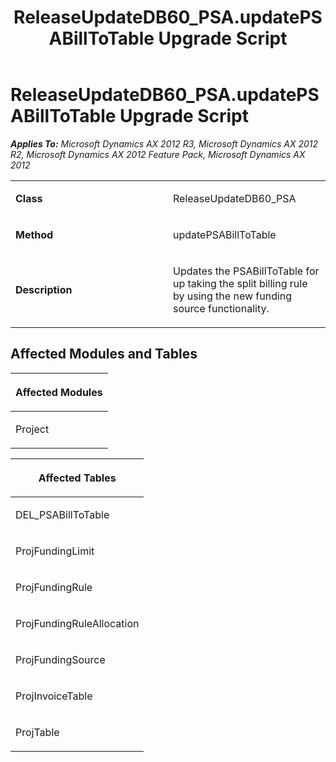 ﻿---
title: ReleaseUpdateDB60_PSA.updatePSABillToTable Upgrade Script
TOCTitle: ReleaseUpdateDB60_PSA.updatePSABillToTable Upgrade Script
ms:assetid: c199a985-a18c-f9c8-0482-66af4dafab15
ms:mtpsurl: https://msdn.microsoft.com/en-us/library/JJ686796(v=AX.60)
ms:contentKeyID: 49710993
ms.date: 05/18/2015
mtps_version: v=AX.60
---

# ReleaseUpdateDB60\_PSA.updatePSABillToTable Upgrade Script 


_**Applies To:** Microsoft Dynamics AX 2012 R3, Microsoft Dynamics AX 2012 R2, Microsoft Dynamics AX 2012 Feature Pack, Microsoft Dynamics AX 2012_

<table>
<colgroup>
<col style="width: 50%" />
<col style="width: 50%" />
</colgroup>
<tbody>
<tr class="odd">
<td><p><strong>Class</strong></p></td>
<td><p>ReleaseUpdateDB60_PSA</p></td>
</tr>
<tr class="even">
<td><p><strong>Method</strong></p></td>
<td><p>updatePSABillToTable</p></td>
</tr>
<tr class="odd">
<td><p><strong>Description</strong></p></td>
<td><p>Updates the PSABillToTable for up taking the split billing rule by using the new funding source functionality.</p></td>
</tr>
</tbody>
</table>


## Affected Modules and Tables

<table>
<colgroup>
<col style="width: 100%" />
</colgroup>
<thead>
<tr class="header">
<th><p>Affected Modules</p></th>
</tr>
</thead>
<tbody>
<tr class="odd">
<td><p>Project</p></td>
</tr>
</tbody>
</table>


<table>
<colgroup>
<col style="width: 100%" />
</colgroup>
<thead>
<tr class="header">
<th><p>Affected Tables</p></th>
</tr>
</thead>
<tbody>
<tr class="odd">
<td><p>DEL_PSABillToTable</p></td>
</tr>
<tr class="even">
<td><p>ProjFundingLimit</p></td>
</tr>
<tr class="odd">
<td><p>ProjFundingRule</p></td>
</tr>
<tr class="even">
<td><p>ProjFundingRuleAllocation</p></td>
</tr>
<tr class="odd">
<td><p>ProjFundingSource</p></td>
</tr>
<tr class="even">
<td><p>ProjInvoiceTable</p></td>
</tr>
<tr class="odd">
<td><p>ProjTable</p></td>
</tr>
</tbody>
</table>

  



